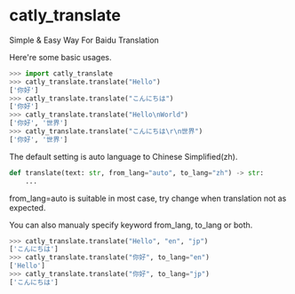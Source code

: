 # catly_translate

Simple &amp; Easy Way For Baidu Translation

Here're some basic usages.

```python
>>> import catly_translate
>>> catly_translate.translate("Hello")
['你好']
>>> catly_translate.translate("こんにちは")
['你好']
>>> catly_translate.translate("Hello\nWorld")
['你好', '世界']
>>> catly_translate.translate("こんにちは\r\n世界")
['你好', '世界']
```

The default setting is auto language to Chinese Simplified(zh).

```python
def translate(text: str, from_lang="auto", to_lang="zh") -> str:
    ...
```

from_lang=auto is suitable in most case, try change when translation not as expected.

You can also manualy specify keyword from_lang, to_lang or both.

```python
>>> catly_translate.translate("Hello", "en", "jp")
['こんにちは']
>>> catly_translate.translate("你好", to_lang="en")
['Hello']
>>> catly_translate.translate("你好", to_lang="jp")
['こんにちは']
```
